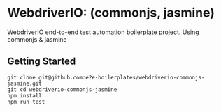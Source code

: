 # WebdriverIO: (commonjs, jasmine)
WebdriverIO end-to-end test automation boilerplate project. Using commonjs &amp; jasmine

## Getting Started

    git clone git@github.com:e2e-boilerplates/webdriverio-commonjs-jasmine.git
    git cd webdriverio-commonjs-jasmine
    npm install
    npm run test
